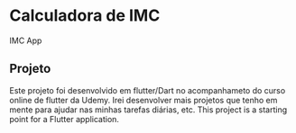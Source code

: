 # Calculadora de IMC

IMC  App

## Projeto

Este projeto foi desenvolvido em flutter/Dart no acompanhameto do curso online de flutter da Udemy.
Irei desenvolver mais projetos que tenho em mente para ajudar nas minhas tarefas diárias, etc.
This project is a starting point for a Flutter application.
